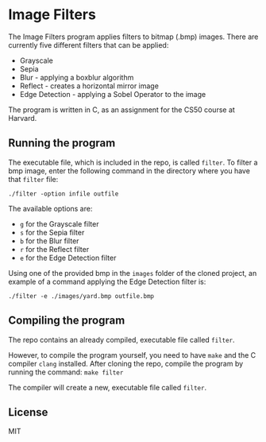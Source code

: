 # Image Filters

The Image Filters program applies filters to bitmap (.bmp) images.
There are currently five different filters that can be applied:

- Grayscale
- Sepia
- Blur - applying a boxblur algorithm
- Reflect - creates a horizontal mirror image
- Edge Detection - applying a Sobel Operator to the image

The program is written in C, as an assignment for the CS50 course at Harvard.

## Running the program

The executable file, which is included in the repo, is called `filter`. To filter a bmp image, enter the following command in the directory where you have that `filter` file:

```
./filter -option infile outfile
```

The available options are:

- `g` for the Grayscale filter
- `s` for the Sepia filter
- `b` for the Blur filter
- `r` for the Reflect filter
- `e` for the Edge Detection filter

Using one of the provided bmp in the `images` folder of the cloned project, an example of a command applying the Edge Detection filter is:

```
./filter -e ./images/yard.bmp outfile.bmp
```

## Compiling the program

The repo contains an already compiled, executable file called `filter`.

However, to compile the program yourself, you need to have `make` and the C compiler `clang` installed.
After cloning the repo, compile the program by running the command:
`make filter`

The compiler will create a new, executable file called `filter`.

## License

MIT
